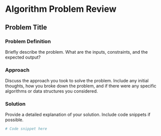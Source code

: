 # Algorithm Problem Review

## Problem Title

### Problem Definition
Briefly describe the problem. What are the inputs, constraints, and the expected output?

### Approach
Discuss the approach you took to solve the problem. Include any initial thoughts, how you broke down the problem, and if there were any specific algorithms or data structures you considered.

### Solution
Provide a detailed explanation of your solution. Include code snippets if possible.

```python
# Code snippet here
